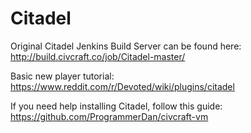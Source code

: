 # Citadel

Original Citadel Jenkins Build Server can be found here: http://build.civcraft.co/job/Citadel-master/

Basic new player tutorial: https://www.reddit.com/r/Devoted/wiki/plugins/citadel

If you need help installing Citadel, follow this guide: https://github.com/ProgrammerDan/civcraft-vm
